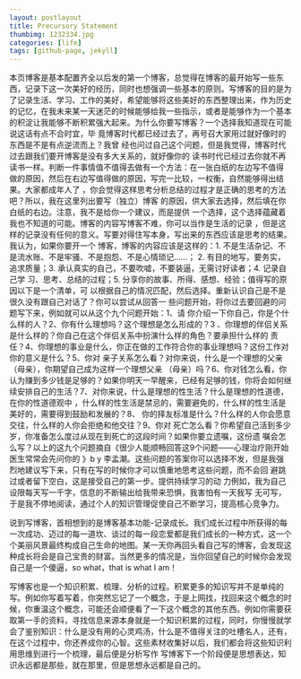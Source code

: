 ```yaml
---
layout: postlayout
title: Precursory Statement
thumbimg: 1232334.jpg
categories: [life]
tags: [github-page, jekyll]
---
```

本页博客是基本配置齐全以后发的第一个博客，总觉得在博客的最开始写一些东西，记录下这一次美好的经历，同时也想强调一些基本的原则。写博客的目的是为了记录生活、学习、工作的美好，希望能够将这些美好的东西整理出来，作为历史的记忆，在我未来某一天迷茫的时候能够给我一些指示，或者是能够作为一个基本的积淀让我能够不断积累强大起来。为什么你要写博客？一个选择我知道现在可能说这话有点不合时宜，毕
竟博客时代都已经过去了，再号召大家用过就好像时的东西是不是有点逆流而上？我曾
经也问过自己这个问题，但是我觉得，博客时代过去跟我们要开博客是没有多大关系的，就好像你的
读书时代已经过去你就不再读书一样。判断一件事情值不值得去做有一个方法：在一张白纸的左边写不值得
做的原因，然后在右边写值得做的原因，写完一比较，一权衡，自然能够得出结果。大家都成年人了
，你会觉得这样思考分析总结的过程才是正确的思考的方法吧？所以，我在这里列出要写（独立）博客
的原因，供大家去选择，然后填在你白纸的右边。注意，我不是给你一个建议，而是提供
一个选择，这个选择蕴藏着我也不知道的可能。博客的内容写博客不难，你可以当作是生活的记录
，但是这样的记录没有任何的意义。写要对得住写本身，写出来的东西应该是思考的结果。我认为，如果你要开一个
博客，博客的内容应该是这样的：1. 不是生活杂记、不是流水账、不是牢骚、不是抱怨、不是心情琐记……；
2. 有目的地写，要务实，追求质量；3. 承认真实的自己，不要吹嘘，不要装逼，无需讨好读者；4. 记录自己学
习、思考、总结的过程；5. 分享你的故事、所得、感想、经验；值得写的原因以下是一个清单，可
以根据自己的情况匹配，然后选择。重新认识自己是不是很久没有跟自己对话了？你可以尝试从回答一
些问题开始，将你过去要回避的问题写下来，例如就可以从这个九个问题开始：1、请
你介绍一下你自己，你是个什么样的人？2、你有什么理想吗？这个理想是怎么形成的？3
、你理想的伴侣关系是什么样的？你自己在这个伴侣关系中扮演什么样的角色？要承担什么样的
责任？4、你理想的事业是什么，你正在做的工作符合你的事业理想吗？这份工作对你的意义是什么？5、你对
亲子关系怎么看？对你来说，什么是一个理想的父亲（母亲），你期望自己成为这样一个理想父亲
（母亲）吗？6、你对钱怎么看，你认为赚到多少钱是足够的？如果你明天一早醒来，已经有足够的钱，你将会如何继
续安排自己的生活？7、对你来说，什么是理想的性生活？什么是理想的性道德，在你的性道德观中
，什么样的性生活是禁忌的，需要避免的，什么样的性生活是美好的，需要得到鼓励和发展的？8、
你的择友标准是什么？什么样的人你会愿意交往，什么样的人你会拒绝和他交往？9、你对
死亡怎么看？你希望自己活到多少岁，你准备怎么度过从现在到死亡的这段时间？如果你要立遗嘱，这份遗
嘱会怎么写？以上的这九个问题摘自《很少人能顺畅回答这9个问题——心理治疗刚开始医生常常会先问你的 》b
y 李孟潮。这些问题的答案你可以选择不发，但是我强烈地建议写下来，只有在写的时候你才可以慎重地思考这些问题，而不会回
避跳过或者留下空白，这是接受自己的第一步。提供持续学习的动
力例如，我为自己设限每天写一千字，信息的不断输出给我带来恐惧，我害怕有一天我写
无可写，于是我不停地阅读，通过个人的知识管理促使自己不断学习，提高核心竞争力。


说到写博客，首相想到的是博客基本功能-记录成长。我们成长过程中所获得的每一次成功、迈过的每一道坎、谈过的每一段恋爱都是我们成长的一种方式，这一个个美丽风景最终构成自己生命的地图。某一天你再回头看自己写的博客，会发现这种成长将会是自己宝贵的财富。当然更多的情况是，当你回望自己的时候你会发现自己是一个傻逼，so what，that is what I am！

写博客也是一个知识积累、梳理、分析的过程。积累更多的知识写并不是单纯的写。例如你写着写着，你突然忘记了一个概念，于是上网找，找回来这个概念的时候，你重温这个概念，可能还会顺便看了一下这个概念的其他东西。例如你需要获取第一手的资料，寻找信息来源本身就是一个知识积累的过程，同时，你慢慢就学会了鉴别知识：什么是没有用的心灵鸡汤，什么是不值得关注的吐槽名人，还有，在这个过程中，你还养成你的心智。这些素材收集好以后，我们都会将这些知识利用思维到进行一个梳理，最后便是分析写作
写博客下一个阶段便是思想表达，知识永远都是那些，就在那里，但是思想永远都是自己的。
